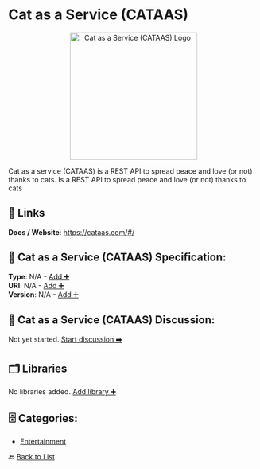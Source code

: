 # Cat as a Service (CATAAS)
<p align="center">
    <img width="256" src="https://raw.githubusercontent.com/apis-list/apis-list/main/apis/cat-as-a-service-cataas/logo_256x256.png" alt="Cat as a Service (CATAAS) Logo"/>
</p>
Cat as a service (CATAAS) is a REST API to spread peace and love (or not) thanks to cats. Is a REST API to spread peace and love (or not) thanks to cats

##  🔗 Links
**Docs / Website**: https://cataas.com/#/

## 🧬 Cat as a Service (CATAAS) Specification:
**Type**: N/A - [Add ➕](https://github.com/apis-list/apis-list/edit/main/apis.yaml#L2647)  
**URI**: N/A - [Add ➕](https://github.com/apis-list/apis-list/edit/main/apis.yaml#L2647)  
**Version**: N/A - [Add ➕](https://github.com/apis-list/apis-list/edit/main/apis.yaml#L2647)

## 💬 Cat as a Service (CATAAS) Discussion:
Not yet started. [Start discussion ➡️](https://github.com/apis-list/apis-list/discussions/new)

## 🗂️ Libraries

No libraries added. [Add library ➕](https://github.com/apis-list/apis-list/edit/main/apis.yaml#L2647)    


## 🗄️ Categories:
- [Entertainment](https://github.com/apis-list/apis-list#entertainment-)

🔙  [Back to List](https://github.com/apis-list/apis-list)
